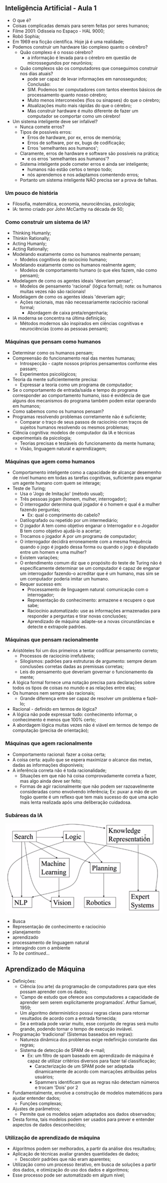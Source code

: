 ## Inteligência Artificial - Aula 1
- O que é? 
- Coisas complicadas demais para serem feitas por seres humanos;
- Filme 2001: Odisseia no Espaço - HAL 9000;
- Robô Sophia;
- Em 1969 era ficção científica. Hoje já é uma realidade;
- Podemos construir um hardware tão complexo quanto o cérebro?
    - Quão complexo é o nosso cérebro?
        - a informação é levada para o cérebro em questão de microssegundos por neurônios;
    - Quão complexos são os computadores que conseguimos construir nos dias atuais?
        - pode ser capaz de levar informações em nanossegundos;
    Conclusão:
        - SIM. Podemos ter computadores com tantos eleentos básicos de processamento quanto nosso cérebro;
        - Muito menos interconexões (fios ou sinapses) do que o cérebro;
        - Atualizações muito mais rápidas do que o cérebro;
        - Mas construir hardware é muito diferente de fazer um computador se comportar como um cérebro!
- Um sistema inteligente deve ser infalível?
    - Nunca comete erros?
    - Tipos de possíveis erros:
        - Erros de hardware, por ex, erros de memória;
        - Erros de software, por ex, bugs de codificação;
        - Erros 'semelhantes aos humanos';
    - Claramente, erros de hardware e software são possíveis na prática;
        - e os erros 'semelhantes aos humanos'?
    - Sistema inteligente pode cometer erros e ainda ser inteligente;
        - humanos não estão certos o tempo todo;
        - nós aprendemos e nos adaptamos comentendo erros;
    - Portanto um sistema inteligente NÃO precisa ser a prova de falhas.

### Um pouco de história
- Filosofia, matemática, economia, neurociências, psicologia;
- IA: termo criado por John McCarthy na década de 50;

### Como construir um sistema de IA?
- Thinking Humanly;
- Thinkin Rationally;
- Acting Humanly;
- Acting Rationally;
- Modelando exatamente como os humanos realmente pensam;
    - Modelos cognitivos de raciocínio humano;
- Modelando exatamente como os humanos realmente agem;
    - Modelos de comportamento humano (o que eles fazem, não como pensam);
- Modelagem de como os agentes ideais 'deveriam pensar';
    - Modelos de pensamento 'racional' (lógica formal);
    note: os humanos muitas vezes não são racionais!
- Modelagem de como os agentes ideais 'deveriam agir;
    - Ações racionais, mas não necessariamente raciocínio racional formal;
        - Abordagem de caixa preta/engenharia;
- IA moderna se concentra na última definição;
    - Métodos modernos são inspirados em ciências cognitivas e neurociências (como as pessoas pensam);

### Máquinas que pensam como humanos
- Determinar como os humanos pensam;
- Compreensão do funcionamento real das mentes humanas;
    - Introspecção - capte nossos próprios pensamentos conforme eles passam;
    - Experimentos psicológicos;
- Teoria da mente suficientemente precisa:
    - Expressar a teoria como um programa de computador;
- Se o comportamento de entrada/saída e tempo do programa corresponder ao comportamento humano, isso é evidência de que alguns dos mecanismos do programa também podem estar operando em humanos;
- Como sabemos como os humanos pensam?
- Programas resolvendo problemas corretamente não é suficiente;
    - Comparar o traço de seus passos de raciocínio com traços de sujeitos humanos resolvendo os mesmos problemas;
- Ciência cognitiva: modelos de computador da IA e técnicas experimentais da psicologia;
    - Teorias precisas e testáveis do funcionamento da mente humana;
    - Visão, linguagem natural e aprendizagem;

### Máquinas que agem como humanos
- Comportamento inteligente como a capacidade de alcançar desemenho de nível humano em todas as tarefas cognitivas, suficiente para enganar um agente humano com quem se interage;
- Teste de Turing;
    - Usa o 'Jogo de Imitação' (método usual);
    - Três pessoas jogam (homem, mulher, interrogador);
    - O interrogador determina qual jogador é o homem e qual é a mulher fazendo perguntas;
        - Ex: qual o comprimento do cabelo?
    - Datilografado ou repetido por um intermediário;
    - O jogador A tem como objetivo enganar o Interrogador e o Jogador B tem como objetivo ajudá-lo a acertar;
    - Trocamos o jogador A por um programa de computador;
    - O interrogador decidirá erroneamente com a mesma frequência quando o jogo é jogado dessa forma ou quando o jogo é disputado entre um homem e uma mulher?
    - Existem variações;
    - O entendimento comum diz que o propósito do teste de Turing não é especificamente determinar se um computador é capaz de enganar um interrogador fazendo-o acreditar que é um humano, mas sim se um computador poderia imitar um humano.
    - Requer sucesso em:
        - Processamento de linguagem natural: comunicação com o interrogador;
        - Representação do conhecimento: armazene e recupere o que sabe;
        - Raciocínio automatizado: use as informações armazenadas para responder a perguntas e tirar novas conclusões;
        - Aprendizado de máquina: adapte-se a novas circunstâncias e detecte e extrapole padrões.

### Máquinas que pensam racionalmente
- Aristóteles foi um dos primeiros a tentar codificar pensamento correto;
    - Processos de raciocínio irrefutáveis;
    - Silogismos: padrões para estruturas de argumento: sempre deram conclusões corretas dadas as premissas corretas;
    - Leis do pensamento que deveriam governar o funcionamento da mente;
- A lógica formal fornece uma notação precisa para declarações sobre todos os tipos de coisas no mundo e as relações entre elas;
- Os humanos nem sempre são racionais;
    - Grande diferença entre ser capaz de resolver um problema e fazê-lo;
- Racional - definido em termos de lógica?
- A lógica não pode expressar tudo: conhecimento informar, o conhecimento é menos que 100% certo;
- A abordagem lógica muitas vezes não é viável em termos de tempo de computação (precisa de orientação);

### Máquinas que agem racionalmente
- Comportamento racional: fazer a coisa certa;
- A coisa certa: aquilo que se espera maximizar o alcance das metas, dadas as informações disponíveis;
- A inferência correta não é toda racionalidade;
    - Situações em que não há coisa comprovadamente correta a fazer, mas algo ainda deve ser feito;
    - Formas de agir racionalmente que não podem ser razoavelmente consideradas como envolvendo inferência;
        Ex: puxar a mão de um fogão quente é um reflexo que tem mais sucesso do que uma ação mais lenta realizada após uma deliberação cuidadosa.

### Subáreas da IA
![subareas da IA](subareas_da_IA.png)

- Busca
- Representação de conhecimento e raciocínio
- planejamento
- aprendizado
- processamento de linguagem natural
- interagindo com o ambiente
- *To be continued...*

## Aprendizado de Máquina
- Definições:
    - Ciência (ou arte) da programação de computadores para que eles possam aprender com os dados;
    - 'Campo de estudo que oferece aos computadores a capacidade de aprender sem serem explicitamente programados'. Arthur Samuel, 1959;
    - Um algoritmo determinístico possui regras claras para retornar resultados de acordo com a entrada fornecida;
    - Se a entrada pode variar muito, esse conjunto de regras será muito grande, podendo tornar o tempo de execução inviável.
- Programação 'tradicional' (Sistemas baseados em regras):
    - Natureza dinâmica dos problemas exige redefinição constante das regras;
    - Sistema de detecção de SPAM de e-mail;
        - Ex: um filtro de spam baseado em aprendizado de máquina é capaz de utilizar critérios diversos para fazer tal classificação;
            - Caracterização de um SPAM pode ser adaptada dinamicamente de acordo com marcações atribuídas pelos usuários;
            - Spammers identificam que as regras não detectam números e trocam 'Dois' por 2
- Fundamentalmente, envolve a construção de modelos matemáticos para ajudar entender dados;
    - Funções complexas;
- Ajustes de parâmetros;
    - Permite que os modelos sejam adaptados aos dados observados;
- Desta forma, tais modelos podem ser usados para prever e entender aspectos de dados desconhecidos;

### Utilização de aprendizado de máquina
- Algoritmos podem ser melhorados, a partir da análise dos resultados;
- Aplicação de técnicas avaliar grandes quantidades de dados;
    - Descobrir padrões que não eram aparentes;
- Utilização como um processo iterativo, em busca de soluções a partir dos dados, e otimização do uso dos dados e algoritmos;
- Esse processo pode ser automatizado em algum nível;
